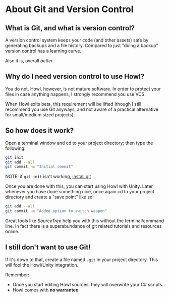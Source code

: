 # About Git and Version Control

## What is Git, and what is version control?

A version control system keeps your code (and other assets) safe by generating backups and a file history. Compared to just "doing a backup" version control has a learning curve.


Also it is, overall *better*.

## Why do I need version control to use Howl?

You do not. Howl, however, is not mature software. In order to protect your files in case anything happens, I strongly recommend you use VCS.


When Howl exits beta, this requirement will be lifted (though I still recommend you use Git anyways, and not aware of a practical alternative for small/medium sized projects).

## So how does it work?

Open a terminal window and cd to your project directory; then type the following:

```sh
git init
git add --all
git commit -m "Initial commit"
```

NOTE: if `git init` isn't working, [install git](https://git-scm.com/book/en/v2/Getting-Started-Installing-Git)

Once you are done with this, you can start using Howl with Unity. Later, whenever you have done something nice, once again cd to your project directory and create a "save point" like so:

```sh
git add --all
git commit -m "Added option to switch weapon"
```

Great tools like *SourceTree* help you with this without the terminal/command line. In fact there is a superabundance of git related tutorials and resources online.

## I still don't want to use Git!

If it's down to that, create a file named `.git` in your project directory. This will fool the Howl/Unity integration.

Remember:
- Once you start editing Howl sources, they will overwrite your C# scripts.
- Howl comes with **no warrantee**
